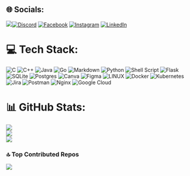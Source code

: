 ## 🌐 Socials:
[![](https://visitcount.itsvg.in/api?id=Gabi-Limberea&icon=3&color=12)](https://visitcount.itsvg.in)[![Discord](https://img.shields.io/badge/Discord-%237289DA.svg?logo=discord&logoColor=white)](https://discordapp.com/users/gabilb#6295) [![Facebook](https://img.shields.io/badge/Facebook-%231877F2.svg?logo=Facebook&logoColor=white)](https://facebook.com/gabriela.limberea) [![Instagram](https://img.shields.io/badge/Instagram-%23E4405F.svg?logo=Instagram&logoColor=white)](https://instagram.com/gabriela_limberea) [![LinkedIn](https://img.shields.io/badge/LinkedIn-%230077B5.svg?logo=linkedin&logoColor=white)](https://linkedin.com/in/gabriela-limberea) 

# 💻 Tech Stack:
![C](https://img.shields.io/badge/c-%2300599C.svg?style=flat-square&logo=c&logoColor=white) ![C++](https://img.shields.io/badge/c++-%2300599C.svg?style=flat-square&logo=c%2B%2B&logoColor=white) ![Java](https://img.shields.io/badge/java-%23ED8B00.svg?style=flat-square&logo=java&logoColor=white) ![Go](https://img.shields.io/badge/go-%2300ADD8.svg?style=flat-square&logo=go&logoColor=white) ![Markdown](https://img.shields.io/badge/markdown-%23000000.svg?style=flat-square&logo=markdown&logoColor=white) ![Python](https://img.shields.io/badge/python-3670A0?style=flat-square&logo=python&logoColor=ffdd54) ![Shell Script](https://img.shields.io/badge/shell_script-%23121011.svg?style=flat-square&logo=gnu-bash&logoColor=white) ![Flask](https://img.shields.io/badge/flask-%23000.svg?style=flat-square&logo=flask&logoColor=white) ![SQLite](https://img.shields.io/badge/sqlite-%2307405e.svg?style=flat-square&logo=sqlite&logoColor=white) ![Postgres](https://img.shields.io/badge/postgres-%23316192.svg?style=flat-square&logo=postgresql&logoColor=white) ![Canva](https://img.shields.io/badge/Canva-%2300C4CC.svg?style=flat-square&logo=Canva&logoColor=white) 	![Figma](https://img.shields.io/badge/figma-%23F24E1E.svg?style=flat-square&logo=figma&logoColor=white) ![LINUX](https://img.shields.io/badge/Linux-FCC624?style=flat-square&logo=linux&logoColor=black) ![Docker](https://img.shields.io/badge/docker-%230db7ed.svg?style=flat-square&logo=docker&logoColor=white) ![Kubernetes](https://img.shields.io/badge/kubernetes-%23326ce5.svg?style=flat-square&logo=kubernetes&logoColor=white) ![Jira](https://img.shields.io/badge/jira-%230A0FFF.svg?style=flat-square&logo=jira&logoColor=white) ![Postman](https://img.shields.io/badge/Postman-FF6C37?style=flat-square&logo=postman&logoColor=white) ![Nginx](https://img.shields.io/badge/nginx-%23009639.svg?style=flat-square&logo=nginx&logoColor=white) ![Google Cloud](https://img.shields.io/badge/Google%20Cloud-%234285F4.svg?style=flat-square&logo=google-cloud&logoColor=white)
# 📊 GitHub Stats:
![](https://github-readme-stats.vercel.app/api?username=Gabi-Limberea&theme=dark&hide_border=false&include_all_commits=true&count_private=true)<br/>
![](https://github-readme-streak-stats.herokuapp.com/?user=Gabi-Limberea&theme=dark&hide_border=false)<br/>
![](https://github-readme-stats.vercel.app/api/top-langs/?username=Gabi-Limberea&theme=dark&hide_border=false&include_all_commits=true&count_private=true&layout=compact)

### 🔝 Top Contributed Repos
![](https://github-contributor-stats.vercel.app/api?username=Gabi-Limberea&limit=5&theme=dark&combine_all_yearly_contributions=true)


<!-- Proudly created with GPRM ( https://gprm.itsvg.in ) -->
